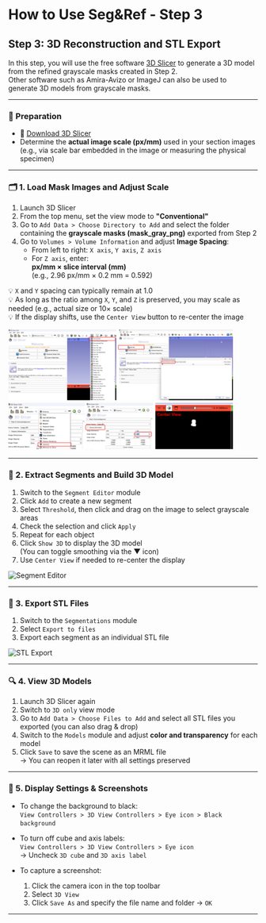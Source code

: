 # How to Use Seg&Ref - Step 3

## Step 3: 3D Reconstruction and STL Export

In this step, you will use the free software [3D Slicer](https://www.slicer.org/) to generate a 3D model from the refined grayscale masks created in Step 2.  
Other software such as Amira-Avizo or ImageJ can also be used to generate 3D models from grayscale masks.

---

### 🔧 Preparation

- 🔗 [Download 3D Slicer](https://www.slicer.org/)
- Determine the **actual image scale (px/mm)** used in your section images  
  (e.g., via scale bar embedded in the image or measuring the physical specimen)

---

### 🗂 1. Load Mask Images and Adjust Scale

1. Launch 3D Slicer
2. From the top menu, set the view mode to **"Conventional"**
3. Go to `Add Data > Choose Directory to Add` and select the folder containing the **grayscale masks (mask_gray_png)** exported from Step 2
4. Go to `Volumes > Volume Information` and adjust **Image Spacing**:
   - From left to right: `X axis`, `Y axis`, `Z axis`
   - For `Z axis`, enter:  
     **px/mm × slice interval (mm)**  
     (e.g., 2.96 px/mm × 0.2 mm = 0.592)

💡 `X` and `Y` spacing can typically remain at 1.0  
💡 As long as the ratio among `X`, `Y`, and `Z` is preserved, you may scale as needed (e.g., actual size or 10× scale)  
💡 If the display shifts, use the `Center View` button to re-center the image

<img src="images/step3-03.PNG" alt="Import Image" width="90%">

<img src="images/step3-04.PNG" alt="Volume Info" width="90%">

---

### 🧱 2. Extract Segments and Build 3D Model

1. Switch to the `Segment Editor` module
2. Click `Add` to create a new segment
3. Select `Threshold`, then click and drag on the image to select grayscale areas
4. Check the selection and click `Apply`
5. Repeat for each object
6. Click `Show 3D` to display the 3D model  
   (You can toggle smoothing via the ▼ icon)
7. Use `Center View` if needed to re-center the display

<img src="images/step3-06-3.PNG" alt="Segment Editor" width="70%">

---

### 💾 3. Export STL Files

1. Switch to the `Segmentations` module
2. Select `Export to files`
3. Export each segment as an individual STL file

<img src="images/step3-07.PNG" alt="STL Export" width="50%">

---

### 🔍 4. View 3D Models

1. Launch 3D Slicer again
2. Switch to `3D only` view mode
3. Go to `Add Data > Choose Files to Add` and select all STL files you exported (you can also drag & drop)
4. Switch to the `Models` module and adjust **color and transparency** for each model
5. Click `Save` to save the scene as an MRML file  
   → You can reopen it later with all settings preserved

---

### 🎨 5. Display Settings & Screenshots

- To change the background to black:  
  `View Controllers > 3D View Controllers > Eye icon > Black background`

- To turn off cube and axis labels:  
  `View Controllers > 3D View Controllers > Eye icon`  
  → Uncheck `3D cube` and `3D axis label`

- To capture a screenshot:
  1. Click the camera icon in the top toolbar
  2. Select `3D View`
  3. Click `Save As` and specify the file name and folder → `OK`

---

